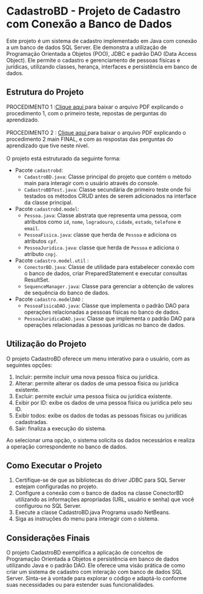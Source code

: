 # CadastroBD - Projeto de Cadastro com Conexão a Banco de Dados

Este projeto é um sistema de cadastro implementado em Java com conexão a um banco de dados SQL Server. Ele demonstra a utilização de Programação Orientada a Objetos (POO), JDBC e padrão DAO (Data Access Object). Ele permite o cadastro e gerenciamento de pessoas físicas e jurídicas, utilizando classes, herança, interfaces e persistência em banco de dados.


## Estrutura do Projeto
PROCEDIMENTO 1 :[Clique aqui ](Procedimento1.pdf)para baixar o arquivo PDF explicando o procedimento 1, com o primeiro teste, repostas de perguntas do aprendizado.<br><br>
PROCEDIMENTO 2 : [Clique aqui ](Procedimento2.pdf)para baixar o arquivo PDF explicando o procedimento 2 main FINAL, e com as respostas das perguntas do aprendizado que tive neste nivel.<br><br>
O projeto está estruturado da seguinte forma:<br>
- Pacote `cadastrobd`:
  - `CadastroBD.java`: Classe principal do projeto que contém o método main para interagir com o usuário através do console.
  - `CadastroBDTest.java`: Classe secundária de primeiro teste onde foi testados os métodos CRUD antes de serem adicionados na interface da classe principal.
- Pacote `cadastrobd.model`:
  - `Pessoa.java`: Classe abstrata que representa uma pessoa, com atributos como `id`, `nome`, `logradouro`, `cidade`, `estado`, `telefone` e `email`.
  - `PessoaFisica.java`: classe que herda de `Pessoa` e adiciona os atributos `cpf`.
  - `PessoaJuridica.java`: classe que herda de `Pessoa` e adiciona o atributo `cnpj`.
- Pacote `cadastro.model.util` :
  - `ConectorBD.java`: Classe de utilidade para estabelecer conexão com o banco de dados, criar PreparedStatement e executar consultas ResultSet.
  - `SequenceManager.java`: Classe para gerenciar a obtenção de valores de sequência do banco de dados.
- Pacote `cadastro.modelDAO` :
  - `PessoaFisicaDAO.java`:  Classe que implementa o padrão DAO para operações relacionadas a pessoas físicas no banco de dados.
  - `PessoaJuridicaDAO.java`: Classe que implementa o padrão DAO para operações relacionadas a pessoas jurídicas no banco de dados.
  
## Utilização do Projeto

O projeto CadastroBD oferece um menu interativo para o usuário, com as seguintes opções:

1. Incluir: permite incluir uma nova pessoa física ou jurídica.
2. Alterar: permite alterar os dados de uma pessoa física ou jurídica existente.
3. Excluir: permite excluir uma pessoa física ou jurídica existente.
4. Exibir por ID: exibe os dados de uma pessoa física ou jurídica pelo seu ID.
5. Exibir todos: exibe os dados de todas as pessoas físicas ou jurídicas cadastradas.
6. Sair: finaliza a execução do sistema.

Ao selecionar uma opção, o sistema solicita os dados necessários e realiza a operação correspondente no banco de dados.

## Como Executar o Projeto
1. Certifique-se de que as bibliotecas do driver JDBC para SQL Server estejam configuradas no projeto.
2. Configure a conexão com o banco de dados na classe ConectorBD utilizando as informações apropriadas (URL, usuário e senha) que você configurou no SQL Server.
3. Execute a classe CadastroBD.java Programa usado NetBeans.
4. Siga as instruções do menu para interagir com o sistema.

## Considerações Finais

O projeto CadastroBD exemplifica a aplicação de conceitos de Programação Orientada a Objetos e persistência em banco de dados utilizando Java e o padrão DAO. Ele oferece uma visão prática de como criar um sistema de cadastro com interação com banco de dados SQL Server. Sinta-se à vontade para explorar o código e adaptá-lo conforme suas necessidades ou para estender suas funcionalidades.